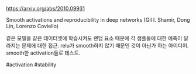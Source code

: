 https://arxiv.org/abs/2010.09931

Smooth activations and reproducibility in deep networks (Gil I. Shamir, Dong Lin, Lorenzo Coviello)

같은 모델을 같은 데이터셋에 학습시켜도 랜덤 요소 때문에 각 샘플들에 대한 예측이 달라지는 문제에 대한 접근. relu가 smooth하지 않기 때문인 것이 아닌가 하는 아이디어. smooth한 activation들로 테스트.

#activation #stability